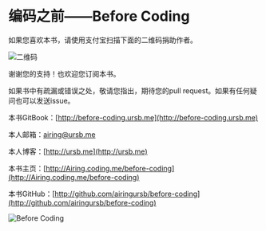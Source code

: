 # 编码之前——Before Coding

如果您喜欢本书，请使用支付宝扫描下面的二维码捐助作者。

![二维码](http://7xkcl8.com1.z0.glb.clouddn.com/ursbzhifubao.png)

谢谢您的支持！也欢迎您订阅本书。

如果书中有疏漏或错误之处，敬请您指出，期待您的pull request。如果有任何疑问也可以发送issue。

本书GitBook：[http://before-coding.ursb.me](http://before-coding.ursb.me)

本人邮箱：airing@ursb.me

本人博客：[http://ursb.me](http://ursb.me)

本书主页：[http://Airing.coding.me/before-coding](http://Airing.coding.me/before-coding)

本书GitHub：[http://github.com/airingursb/before-coding](http://github.com/airingursb/before-coding)

![Before Coding](http://qiniu.ursb.me/image/before-coding-cover.jpg)
